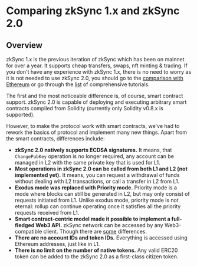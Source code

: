 # Comparing zkSync 1.x and zkSync 2.0

## Overview

zkSync 1.x is the previous iteration of zkSync which has been on mainnet for over a year. It supports cheap transfers, swaps, nft minting & trading. If you don't have any experience with zkSync 1.x, there is no need to worry as it is not needed to use zkSync 2.0, you should go to the [comparison with Ethereum](./ethereum-vs-v2.md) or go through the [list](./tutorials.md) of comprehensive tutorials.

The first and the most noticeable difference is, of course, smart contract support. zkSync 2.0 is capable of deploying and executing arbitrary smart contracts compiled from Solidity (currently only Solidity v0.8.x is supported).

However, to make the protocol work with smart contracts, we've had to rework the basics of protocol and
implement many new things. Apart from the smart contracts, differences include:

- **zkSync 2.0 natively supports ECDSA signatures.** It means, that `ChangePubKey` operation is no longer
  required, any account can be managed in L2 with the same private key that is used for L1.
- **Most operations in zkSync 2.0 can be called from both L1 and L2 (not implemented yet).** It means, you can request a withdrawal of funds
  without dealing with L2 transactions, or call a transfer in L2 from L1.
- **Exodus mode was replaced with Priority mode.** Priority mode is a mode where blocks can still be generated in L2, but
  may only consist of requests initiated from L1. Unlike exodus mode, priority mode is not eternal: rollup can continue
  operating once it satisfies all the priority requests received from L1.
- **Smart contract-centric model made it possible to implement a full-fledged Web3 API.** zkSync network can be accessed by
  any Web3-compatible client. Though there are [some](./ethereum-vs-v2.md) differences.
- **There are no account IDs and token IDs.** Everything is accessed using Ethereum addresses, just like in L1.
- **There is no limit on the number of native tokens.** Any valid ERC20 token can be added to the zkSync 2.0 as a first-class citizen
  token.
